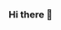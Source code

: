 ### Hi there 👋

<!--
**rizikolik/rizikolik** is a ✨ _special_ ✨ repository because its `README.md` (this file) appears on your GitHub profile.

Here are some ideas to get you started:

- 🔭 I’m currently working on  
- 🌱 I’m currently learning ...Rails
- 👯 I’m looking to collaborate on Rails  and MERN 
- 🤔 I’m looking for help with ...
- 💬 Ask me about ...
- 📫 How to reach me: ynsture@gmail.com
- 😄 Pronouns: ...
- ⚡ Fun fact: ...
-->
